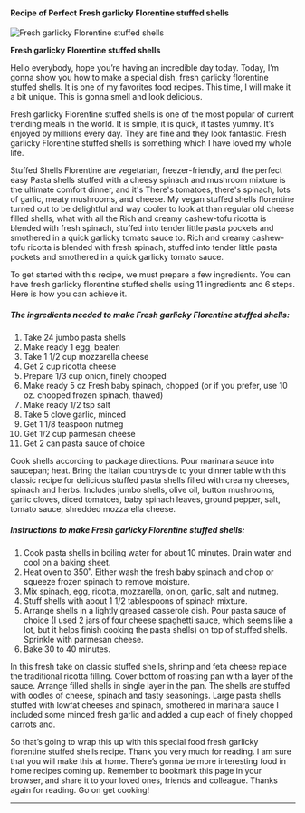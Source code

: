             

#### Recipe of Perfect Fresh garlicky Florentine stuffed shells

![Fresh garlicky Florentine stuffed shells](https://img-global.cpcdn.com/recipes/5568132161208320/751x532cq70/fresh-garlicky-florentine-stuffed-shells-recipe-main-photo.jpg)

**Fresh garlicky Florentine stuffed shells**

Hello everybody, hope you’re having an incredible day today. Today, I’m gonna show you how to make a special dish, fresh garlicky florentine stuffed shells. It is one of my favorites food recipes. This time, I will make it a bit unique. This is gonna smell and look delicious.

Fresh garlicky Florentine stuffed shells is one of the most popular of current trending meals in the world. It is simple, it is quick, it tastes yummy. It’s enjoyed by millions every day. They are fine and they look fantastic. Fresh garlicky Florentine stuffed shells is something which I have loved my whole life.

Stuffed Shells Florentine are vegetarian, freezer-friendly, and the perfect easy Pasta shells stuffed with a cheesy spinach and mushroom mixture is the ultimate comfort dinner, and it's There's tomatoes, there's spinach, lots of garlic, meaty mushrooms, and cheese. My vegan stuffed shells florentine turned out to be delightful and way cooler to look at than regular old cheese filled shells, what with all the Rich and creamy cashew-tofu ricotta is blended with fresh spinach, stuffed into tender little pasta pockets and smothered in a quick garlicky tomato sauce to. Rich and creamy cashew-tofu ricotta is blended with fresh spinach, stuffed into tender little pasta pockets and smothered in a quick garlicky tomato sauce.

To get started with this recipe, we must prepare a few ingredients. You can have fresh garlicky florentine stuffed shells using 11 ingredients and 6 steps. Here is how you can achieve it.

##### The ingredients needed to make Fresh garlicky Florentine stuffed shells:

1.  Take 24 jumbo pasta shells
2.  Make ready 1 egg, beaten
3.  Take 1 1/2 cup mozzarella cheese
4.  Get 2 cup ricotta cheese
5.  Prepare 1/3 cup onion, finely chopped
6.  Make ready 5 oz Fresh baby spinach, chopped (or if you prefer, use 10 oz. chopped frozen spinach, thawed)
7.  Make ready 1/2 tsp salt
8.  Take 5 clove garlic, minced
9.  Get 1 1/8 teaspoon nutmeg
10.  Get 1/2 cup parmesan cheese
11.  Get 2 can pasta sauce of choice

Cook shells according to package directions. Pour marinara sauce into saucepan; heat. Bring the Italian countryside to your dinner table with this classic recipe for delicious stuffed pasta shells filled with creamy cheeses, spinach and herbs. Includes jumbo shells, olive oil, button mushrooms, garlic cloves, diced tomatoes, baby spinach leaves, ground pepper, salt, tomato sauce, shredded mozzarella cheese.

##### Instructions to make Fresh garlicky Florentine stuffed shells:

1.  Cook pasta shells in boiling water for about 10 minutes. Drain water and cool on a baking sheet.
2.  Heat oven to 350˚. Either wash the fresh baby spinach and chop or squeeze frozen spinach to remove moisture.
3.  Mix spinach, egg, ricotta, mozzarella, onion, garlic, salt and nutmeg.
4.  Stuff shells with about 1 1/2 tablespoons of spinach mixture.
5.  Arrange shells in a lightly greased casserole dish. Pour pasta sauce of choice (I used 2 jars of four cheese spaghetti sauce, which seems like a lot, but it helps finish cooking the pasta shells) on top of stuffed shells. Sprinkle with parmesan cheese.
6.  Bake 30 to 40 minutes.

In this fresh take on classic stuffed shells, shrimp and feta cheese replace the traditional ricotta filling. Cover bottom of roasting pan with a layer of the sauce. Arrange filled shells in single layer in the pan. The shells are stuffed with oodles of cheese, spinach and tasty seasonings. Large pasta shells stuffed with lowfat cheeses and spinach, smothered in marinara sauce I included some minced fresh garlic and added a cup each of finely chopped carrots and.

So that’s going to wrap this up with this special food fresh garlicky florentine stuffed shells recipe. Thank you very much for reading. I am sure that you will make this at home. There’s gonna be more interesting food in home recipes coming up. Remember to bookmark this page in your browser, and share it to your loved ones, friends and colleague. Thanks again for reading. Go on get cooking!

* * *